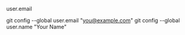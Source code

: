 user.email

  git config --global user.email "you@example.com"
  git config --global user.name "Your Name"
